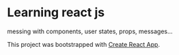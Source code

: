 # Learning react js

messing with components, user states, props, messages...


This project was bootstrapped with [Create React App](https://github.com/facebook/create-react-app).
